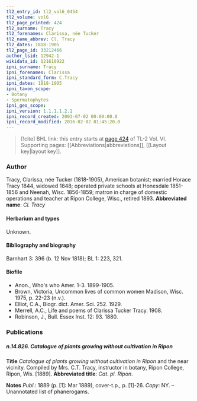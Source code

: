 ```yaml
---
tl2_entry_id: tl2_vol6_0454
tl2_volume: vol6
tl2_page_printed: 424
tl2_surname: Tracy
tl2_forenames: Clarissa, née Tucker
tl2_name_abbrev: Cl. Tracy
tl2_dates: 1818-1905
tl2_page_id: 33212466
author_lsid: 12942-1
wikidata_id: Q21610922
ipni_surname: Tracy
ipni_forenames: Clarissa
ipni_standard_form: C.Tracy
ipni_dates: 1818-1905
ipni_taxon_scope: 
- Botany
- Spermatophytes
ipni_geo_scope: 
ipni_version: 1.1.1.1.2.1
ipni_record_created: 2003-07-02 00:00:00.0
ipni_record_modified: 2016-02-02 01:45:20.0
---
```



> [!cite] BHL link: this entry starts at [page 424](https://www.biodiversitylibrary.org/page/33212466) of TL-2 Vol. VI.
> Supporting pages: [[Abbreviations|abbreviations]], [[Layout key|layout key]].

### Author

Tracy, Clarissa, née Tucker (1818-1905), American botanist; married Horace Tracy 1844, widowed 1848; operated private schools at Honesdale 1851-1856 and Neenah, Wisc. 1856-1859; matron in charge of domestic operations and teacher at Ripon College, Wisc., retired 1893. 
**Abbreviated name**: *Cl. Tracy*

#### Herbarium and types

Unknown.

#### Bibliography and biography

Barnhart 3: 396 (b. 12 Nov 1818); BL 1: 223, 321.

#### Biofile

- Anon., Who's who Amer. 1-3. 1899-1905.
- Brown, Victoria, Uncommon lives of common women Madison, Wisc. 1975, p. 22-23 (n.v.).
- Elliot, C.A., Biogr. dict. Amer. Sci. 252. 1929.
- Merrell, A.C., Life and poems of Clarissa Tucker Tracy. 1908.
- Robinson, J., Bull. Essex Inst. 12: 93. 1880.

### Publications

##### n.14.826. Catalogue of plants growing without cultivation in Ripon

**Title**
*Catalogue of plants growing without cultivation in Ripon* and the near vicinity. Compiled by Mrs. C.T. Tracy, instructor in botany, Ripon College, Ripon, Wis. \[1889\].
**Abbreviated title**: *Cat. pl. Ripon*.

**Notes**
*Publ*.: 1889 (p. \[1\]: Mar 1889), cover-t.p., p. \[1\]-26. *Copy*: NY. – Unannotated list of phanerogams.

